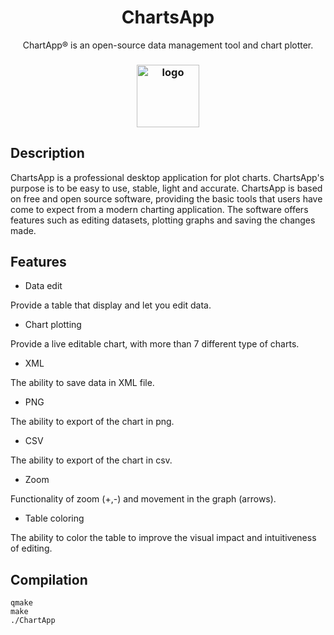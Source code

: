 <h1 align="center">ChartsApp</h1>
<p align="center"> ChartApp® is an open-source data management tool and chart plotter.</p>
<h3 align="center"><img src="https://i.imgur.com/cDGc8FR.jpeg" alt="logo" height="100px"></h3>


## Description

ChartsApp is a professional desktop application for plot charts. ChartsApp's purpose is to be easy to use, stable, light and accurate. ChartsApp is based on free and open source software, providing the basic tools that users have come to expect from a modern charting application. The software offers features such as editing datasets, plotting graphs and saving the changes made.

## Features
* Data edit

Provide a table that display and let you edit data.

* Chart plotting

Provide a live editable chart, with more than 7 different type of charts.

* XML

The ability to save data in XML file.

* PNG

The ability to export of the chart in png.

* CSV 

The ability to export of the chart in csv.

* Zoom 

Functionality of zoom (+,-) and movement in the graph (arrows).

* Table coloring

The ability to color the table to improve the visual impact and intuitiveness of editing.

## Compilation
```console
qmake 
make 
./ChartApp
```
